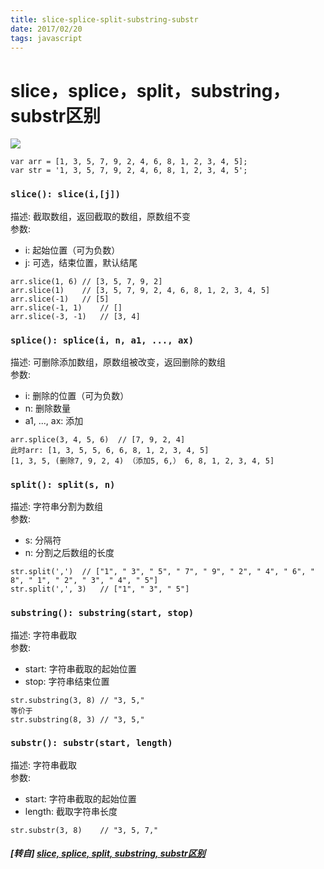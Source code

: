 ```yaml
---
title: slice-splice-split-substring-substr
date: 2017/02/20
tags: javascript
---
```


# slice，splice，split，substring，substr区别 #

![](https://mmbiz.qpic.cn/mmbiz_jpg/0vF1DtfHb3Fibq2EbGWGYvbPIBNIsInmickdIAeQ0olClsOQlVyTl2BIV1eqzXgicXiaXusPic1HXEIY7bOHibwEYDTw/0?wx_fmt=jpeg)

```
var arr = [1, 3, 5, 7, 9, 2, 4, 6, 8, 1, 2, 3, 4, 5];
var str = '1, 3, 5, 7, 9, 2, 4, 6, 8, 1, 2, 3, 4, 5';
```

### `slice(): slice(i,[j])`  
描述: 截取数组，返回截取的数组，原数组不变  
参数:  
* i: 起始位置（可为负数）  
* j: 可选，结束位置，默认结尾  
```
arr.slice(1, 6)	// [3, 5, 7, 9, 2]
arr.slice(1)	// [3, 5, 7, 9, 2, 4, 6, 8, 1, 2, 3, 4, 5]
arr.slice(-1)	// [5]
arr.slice(-1, 1)	// []
arr.slice(-3, -1)	// [3, 4]
```

### `splice(): splice(i, n, a1, ..., ax)`  
描述: 可删除添加数组，原数组被改变，返回删除的数组  
参数:  
* i: 删除的位置（可为负数）  
* n: 删除数量  
* a1, ..., ax: 添加  
```
arr.splice(3, 4, 5, 6)	// [7, 9, 2, 4]
此时arr: [1, 3, 5, 5, 6, 6, 8, 1, 2, 3, 4, 5]
[1, 3, 5, (删除7, 9, 2, 4) （添加5, 6,） 6, 8, 1, 2, 3, 4, 5]
```

### `split(): split(s, n)`  
描述: 字符串分割为数组  
参数:  
* s: 分隔符  
* n: 分割之后数组的长度  
```
str.split(',')	// ["1", " 3", " 5", " 7", " 9", " 2", " 4", " 6", " 8", " 1", " 2", " 3", " 4", " 5"]
str.split(',', 3)	// ["1", " 3", " 5"]
```

### `substring(): substring(start, stop)`  
描述: 字符串截取  
参数:  
* start: 字符串截取的起始位置  
* stop: 字符串结束位置  
```
str.substring(3, 8)	// "3, 5,"
等价于
str.substring(8, 3)	// "3, 5,"
```

### `substr(): substr(start, length)`  
描述: 字符串截取  
参数:  
* start: 字符串截取的起始位置  
* length: 截取字符串长度  
```
str.substr(3, 8)	// "3, 5, 7,"
```

##### [转自] [slice, splice, split, substring, substr区别](https://mp.weixin.qq.com/s?__biz=MzI3NTQ5NTE5Mw==&mid=2247483780&idx=1&sn=61edd08ed65e29a20b445e68421b45c4&chksm=eb02a1f2dc7528e46569efb9145fc9dbcd840aa387217b4e2e3122eda8c093b3c5f493dc6687&mpshare=1&scene=1&srcid=0628QLDMllnLjDumF6woGRGX&key=aa3a7cd9173eb904b4f6fb7db2efe2f8ac6b5b8b9dbc7dc6f008ac4056af8f714b6ed74a92e95797274fd5d5e565ec97a560d085d7db8c4ea07812c444f147750d8277e00e2ed2eaf4b201262a8db9ee&ascene=0&uin=NzgyNzAwMTAx&devicetype=iMac+MacBookPro12%2C1+OSX+OSX+10.12.4+build&version=12020610&nettype=WIFI&lang=zh_CN&fontScale=100&pass_ticket=3r5tdwajo%2Bn%2FJyql48TdVB%2FIyWmFLBAbbtRIhDbY8dpbaiMNp6ziZZAl21WufchK)